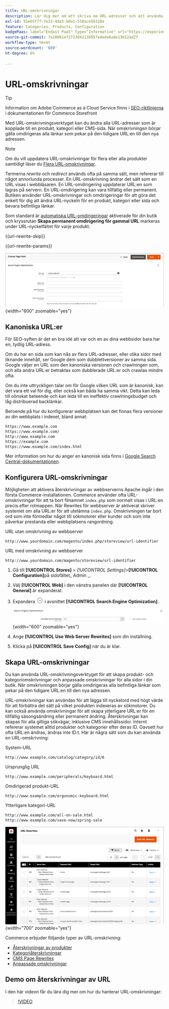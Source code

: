 ```yaml
---
title: URL-omskrivningar
description: Lär dig mer om att skriva om URL-adresser och att använda Commerce URL-omskrivningsverktyg för att ändra URL-adresser som är kopplade till en produkt, kategori eller CMS-sida.
exl-id: 91e65f7f-7e33-4da5-b0a1-538ace56328a
feature: Categories, Products, Configuration
badgePaas: label="Endast PaaS" type="Informative" url="https://experienceleague.adobe.com/sv/docs/commerce/user-guides/product-solutions" tooltip="Gäller endast Adobe Commerce i molnprojekt (Adobe-hanterad PaaS-infrastruktur) och lokala projekt."
source-git-commit: 7e28081ef2723d4113b957edede6a8e13612ad2f
workflow-type: tm+mt
source-wordcount: '669'
ht-degree: 0%

---
```


# URL-omskrivningar

>[!TIP]
>
>Information om Adobe Commerce as a Cloud Service finns i [SEO-riktlinjerna](https://experienceleague.adobe.com/developer/commerce/storefront/setup/seo/indexing/?lang=sv-SE) i dokumentationen för Commerce Storefront

Med URL-omskrivningsverktyget kan du ändra alla URL-adresser som är kopplade till en produkt, kategori eller CMS-sida. När omskrivningen börjar gälla omdirigeras alla länkar som pekar på den tidigare URL:en till den nya adressen.

>[!NOTE]
>
>Om du vill uppdatera URL-omskrivningar för flera eller alla produkter samtidigt läser du [Flera URL-omskrivningar](url-rewrite-product.md#multiple-url-rewrites).

Termerna _rewrite_ och _redirect_ används ofta på samma sätt, men refererar till något annorlunda processer. En URL-omskrivning ändrar det sätt som en URL visas i webbläsaren. En URL-omdirigering uppdaterar URL:en som lagras på servern. En URL-omdirigering kan vara tillfällig eller permanent. Butiken använder URL-omskrivningar och omdirigeringar för att göra det enkelt för dig att ändra URL-nyckeln för en produkt, kategori eller sida och bevara befintliga länkar.

Som standard är [automatiska URL-omdirigeringar](url-redirect-product-automatic.md) aktiverade för din butik och kryssrutan **Skapa permanent omdirigering för gammal URL** markeras under URL-nyckelfältet för varje produkt.

{{url-rewrite-skip}}

{{url-rewrite-params}}

![Sökmotoroptimering - skapa permanent URL-omdirigering](./assets/product-search-engine-optimization-create-permanent-redirect.png){width="600" zoomable="yes"}

## Kanoniska URL:er

För SEO-syften är det en bra idé att var och en av dina webbsidor bara har en, tydlig URL-adress.

Om du har en sida som kan nås av flera URL-adresser, eller olika sidor med liknande innehåll, ser Google dem som dubblettversioner av samma sida. Google väljer en URL som den kanoniska versionen och crawlningen som, och alla andra URL:er betraktas som dubblerade URL:er och crawlas mindre ofta.

Om du inte uttryckligen talar om för Google vilken URL som är kanonisk, kan det vara ett val för dig, eller också kan båda ha samma vikt. Detta kan leda till oönskat beteende och kan leda till en ineffektiv crawlningsbudget och låg distribuerad backlänkar.

Beroende på hur du konfigurerar webbplatsen kan det finnas flera versioner av din webbplats i indexet, bland annat:

    https://www.example.com
    https://www.example.com/
    http://www.example.com
    https://example.com
    https://www.example.com/index.html

Mer information om hur du anger en kanonisk sida finns i [Google Search Central-dokumentationen](https://developers.google.com/search/docs/crawling-indexing/consolidate-duplicate-urls).

## Konfigurera URL-omskrivningar

Möjligheten att aktivera återskrivningar av webbserverns Apache ingår i den första Commerce-installationen. Commerce använder ofta URL-omskrivningar för att ta bort filnamnet `index.php` som normalt visas i URL:en precis efter rotmappen. När Rewrites för webbserver är aktiverat skriver systemet om alla URL:er för att utelämna `index.php`. Omskrivningen tar bort ord som inte förmedlar något till sökmotorer eller kunder och som inte påverkar prestanda eller webbplatsens rangordning.

URL utan omskrivning av webbserver

    http://www.yourdomain.com/magento/index.php/storeview/url-identifier

URL med omskrivning av webbserver

    http://www.yourdomain.com/magento/storeview/url-identifier

1. Gå till **[!UICONTROL Stores]** > _[!UICONTROL Settings]_>**[!UICONTROL Configuration]**&#x200B;på sidofältet_ Admin _.

1. Välj **[!UICONTROL Web]** i den vänstra panelen där **[!UICONTROL General]** är expanderat.

1. Expandera ![Expansionsväljaren](../assets/icon-display-expand.png) i avsnittet **[!UICONTROL Search Engine Optimization]**.

   ![Allmän konfiguration - optimering av webbsökmotor](../configuration-reference/general/assets/web-search-engine-optimization.png){width="600" zoomable="yes"}

1. Ange **[!UICONTROL Use Web Server Rewrites]** som din inställning.

1. Klicka på **[!UICONTROL Save Config]** när du är klar.

## Skapa URL-omskrivningar

Du kan använda URL-omskrivningsverktyget för att skapa produkt- och kategoriomskrivningar och anpassade omskrivningar för alla sidor i din butik. När omskrivningen börjar gälla omdirigeras alla befintliga länkar som pekar på den tidigare URL:en till den nya adressen.

URL-omskrivningar kan användas för att lägga till nyckelord med högt värde för att förbättra det sätt på vilket produkten indexeras av sökmotorer. Du kan också använda omskrivningar för att skapa ytterligare URL:er för en tillfällig säsongsändring eller permanent ändring. Återskrivningar kan skapas för alla giltiga sökvägar, inklusive CMS innehållssidor. Internt refererar systemet alltid produkter och kategorier efter deras ID. Oavsett hur ofta URL:en ändras, ändras inte ID:t. Här är några sätt som du kan använda en URL-omskrivning:

System-URL

    http://www.example.com/catalog/category/id/6

Ursprunglig URL

    http://www.example.com/peripherals/keyboard.html

Omdirigerad produkt-URL

    http://www.example.com/ergonomic-keyboard.html

Ytterligare kategori-URL

    http://www.example.com/all-on-sale.html
    http://www.example.com/save-now/spring-sale

![URL skriver om stödraster](./assets/url-rewrites.png){width="700" zoomable="yes"}

Commerce erbjuder följande typer av URL-omskrivning:

* [Återskrivningar av produkter](url-rewrite-product.md)
* [Kategoriåterskrivningar](url-rewrite-category.md)
* [CMS Page Rewrites](url-rewrite-cms-page.md)
* [Anpassade omskrivningar](url-rewrite-custom.md)

## Demo om återskrivningar av URL

I den här videon får du lära dig mer om hur du hanterar URL-omskrivningar:

>[!VIDEO](https://video.tv.adobe.com/v/343751?quality=12&learn=on)
